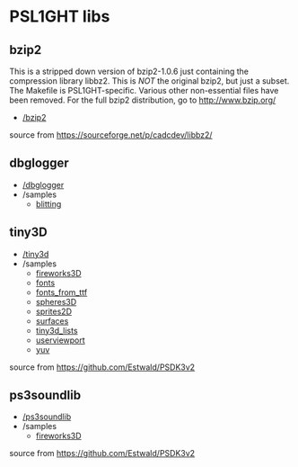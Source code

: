 # PSL1GHT libs

## bzip2

This is a stripped down version of bzip2-1.0.6 just containing the compression
library libbz2. This is _NOT_ the original bzip2, but just a subset. The
Makefile is PSL1GHT-specific. Various other non-essential files have been removed.
For the full bzip2 distribution, go to http://www.bzip.org/

- [/bzip2](bzip2/)

source from https://sourceforge.net/p/cadcdev/libbz2/

## dbglogger

- [/dbglogger](https://github.com/bucanero/dbglogger)
- /samples
   - [blitting](samples/dbglogger/blitting/)


## tiny3D

- [/tiny3d](tiny3d/)
- /samples
   - [fireworks3D](samples/tiny3d/fireworks3D/)
   - [fonts](samples/tiny3d/fonts/)
   - [fonts_from_ttf](samples/tiny3d/fonts_from_ttf/)
   - [spheres3D](samples/tiny3d/spheres3D/)
   - [sprites2D](samples/tiny3d/sprites2D/)
   - [surfaces](samples/tiny3d/surfaces/)
   - [tiny3d_lists](samples/tiny3d/tiny3d_lists/)
   - [userviewport](samples/tiny3d/userviewport/)
   - [yuv](samples/tiny3d/yuv/)


source from https://github.com/Estwald/PSDK3v2

## ps3soundlib

- [/ps3soundlib](https://github.com/wargio/ps3soundlib)
- /samples
  - [fireworks3D](samples/tiny3d/fireworks3D/)

source from https://github.com/Estwald/PSDK3v2
